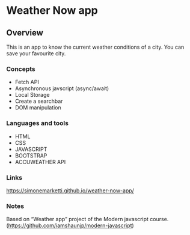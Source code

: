 # Weather Now app

## Overview

This is an app to know the current weather conditions of a city. You can save your favourite city.

### Concepts

- Fetch API
- Asynchronous javscript (async/await)
- Local Storage
- Create a searchbar
- DOM manipulation

### Languages and tools

- HTML
- CSS
- JAVASCRIPT
- BOOTSTRAP
- ACCUWEATHER API

### Links

https://simonemarketti.github.io/weather-now-app/

### Notes

Based on “Weather app” project of the Modern javascript course. (https://github.com/iamshaunjp/modern-javascript)
